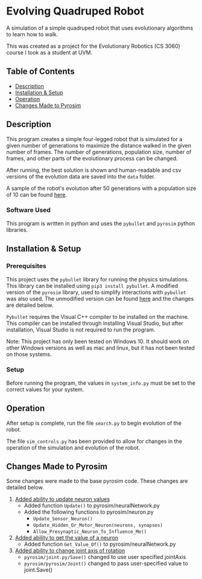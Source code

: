# Evolving Quadruped Robot
A simulation of a simple quadruped robot that uses evolutionary algorithms to learn how to walk. 

This was created as a project for the Evolutionary Robotics (CS 3060) course I took as a student at UVM.

## Table of Contents
* [Description](#description)
* [Installation & Setup](#installation--setup)
* [Operation](#operation)
* [Changes Made to Pyrosim](#changes-made-to-pyrosim)

## Description
This program creates a simple four-legged robot that is simulated for a given number of generations to maximize the 
distance walked in the given number of frames. The number of generations, population size, number of frames, and other 
parts of the evolutionary process can be changed.

After running, the best solution is shown and human-readable and csv versions of the evolution data are saved into the 
`data` folder.

A sample of the robot's evolution after 50 generations with a population size of 10 can be found 
[here](https://youtu.be/kV2cqIk2MxE).

### Software Used
This program is written in python and uses the `pybullet` and `pyrosim` python libraries.

## Installation & Setup
### Prerequisites 
This project uses the `pybullet` library for running the physics simulations. This library can be installed using 
`pip3 install pybullet`. A modified version of the `pyrosim` library, used to simplify interactions with `pybullet` was 
also used. The unmodified version can be found [here](https://github.com/jbongard/pyrosim) and the changes are detailed
below.

`Pybullet` requires the Visual C++ compiler to be installed on the machine. This compiler can be installed through 
installing Visual Studio, but after installation, Visual Studio is not required to run the program.

Note: This project has only been tested on Windows 10. It should work on other Windows versions as well as mac and 
linux, but it has not been tested on those systems.

### Setup
Before running the program, the values in `system_info.py` must be set to the correct values for your system.

## Operation
After setup is complete, run the file `search.py` to begin evolution of the robot.

The file `sim_controls.py` has been provided to allow for changes in the operation of the simulation and evolution of 
the robot.

## Changes Made to Pyrosim
Some changes were made to the base pyrosim code. These changes are detailed below.

1. <u>Added ability to update neuron values</u>
   - Added function `Update()` to pyrosim/neuralNetwork.py
   - Added the following functions to pyrosim/neuron.py
     - `Update_Sensor_Neuron()`
     - `Update_Hidden_Or_Motor_Neuron(neurons, synapses)`
     - `Allow_Presynaptic_Neuron_To_Influence_Me()`
2. <u>Added ability to get the value of a neuron</u>
   - Added function `Get_Value_Of()` to pyrosim/neuralNetwork.py
3. <u>Added ability to change joint axis of rotation</u>
   - `pyrosim/joint.py/Save()` changed to use user specified jointAxis
   - `pyrosim/pyrosim/Joint()` changed to pass user-specified value to joint.Save()
